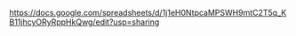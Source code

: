 https://docs.google.com/spreadsheets/d/1j1eH0NtpcaMPSWH9mtC2T5q_KB11jhcyORyRppHkQwg/edit?usp=sharing
